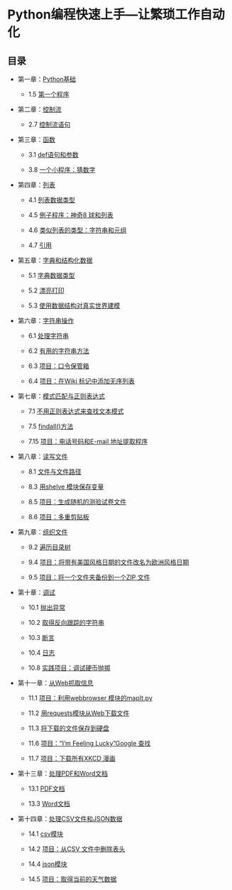# Python编程快速上手—让繁琐工作自动化

## 目录

*   第一章：[Python基础](./CH1)

    *   1.5 [第一个程序](./CH1/HelloWorld.py)

*   第二章：[控制流](./CH2)

    *   2.7 [控制流语句](./CH2/Control.py)

*   第三章：[函数](./CH3)

    *   3.1 [def语句和参数](./CH3/Function.py)
    
    *   3.8 [一个小程序：猜数字](./CH3/guessTheNumber.py)

*   第四章：[列表](./CH4)

    *   4.1 [列表数据类型](./CH4/List.py)
    
    *   4.5 [例子程序：神奇8 球和列表](./CH4/magic8Ball2.py)
    
    *   4.6 [类似列表的类型：字符串和元组](./CH4/Tuple.py)
    
    *   4.7 [引用](./CH4/Reference.py)

*   第五章：[字典和结构化数据](./CH5)

    *   5.1 [字典数据类型](./CH5/birthday.py)
    
    *   5.2 [漂亮打印](./CH5/characterCount.py)
    
    *   5.3 [使用数据结构对真实世界建模](./CH5/ticTacToe.py)

*   第六章：[字符串操作](./CH6)

    *   6.1 [处理字符串](./CH6/validateInput.py)

    *   6.2 [有用的字符串方法](./CH6/picnicTable.py)
    
    *   6.3 [项目：口令保管箱](./CH6/pw.py)
    
    *   6.4 [项目：在Wiki 标记中添加无序列表](./CH6/bulletPointAdder.py)

*   第七章：[模式匹配与正则表达式](./CH7)

    *   7.1 [不用正则表达式来查找文本模式](./CH7/isPhoneNumber.py)
    
    *   7.5 [findall()方法](./CH7/phoneNumRegex.py)
    
    *   7.15 [项目：电话号码和E-mail 地址提取程序](./CH7/phoneAndEmail.py)

*   第八章：[读写文件](./CH8)
    
    *   8.1 [文件与文件路径](./CH8/path.py)
    
    *   8.3 [用shelve 模块保存变量](./CH8/shelf.py)
    
    *   8.5 [项目：生成随机的测验试卷文件](./CH8/randomQuizGenerator.py)
    
    *   8.6 [项目：多重剪贴板](./CH8/mcb.pyw)

*   第九章：[组织文件](./CH9)

    *   9.2 [遍历目录树](./CH9/folderTree.py)
    
    *   9.4 [项目：将带有美国风格日期的文件改名为欧洲风格日期](./CH9/renameDates.py)
    
    *   9.5 [项目：将一个文件夹备份到一个ZIP 文件](./CH9/backupToZip.py)

*   第十章：[调试](./CH10)

    *   10.1 [抛出异常](./CH10/boxPrint.py)
    
    *   10.2 [取得反向跟踪的字符串](./CH10/errorInfo.py)
    
    *   10.3 [断言](./CH10/switchLights.py)
    
    *   10.4 [日志](./CH10/factorialLog.py)
    
    *   10.8 [实践项目：调试硬币抛掷](./CH10/flipCoin.py)
    
*   第十一章：[从Web抓取信息](./CH11)

    *   11.1 [项目：利用webbrowser 模块的mapIt.py](./CH11/mapIt.py)
    
    *   11.2 [用requests模块从Web下载文件](./CH11/requestAndWrite.py)
    
    *   11.3 [将下载的文件保存到硬盘](./CH11/requestAndWrite.py)
    
    *   11.6 [项目：“I’m Feeling Lucky”Google 查找](./CH11/lucky.py)
    
    *   11.7 [项目：下载所有XKCD 漫画](./CH11/downloadXkcd.py)

*   第十三章：[处理PDF和Word文档](./CH13)

    *   13.1 [PDF文档](./CH13/pdfReader.py)
    
    *   13.3 [Word文档](./CH13/docxReader.py)
    
*   第十四章：[处理CSV文件和JSON数据](./CH14)

    *   14.1 [csv模块](CH14/csvOps.py)
    
    *   14.2 [项目：从CSV 文件中删除表头](./CH14/removeCsvHeader.py)
    
    *   14.4 [json模块](./CH14/jsonOps.py)
    
    *   14.5 [项目：取得当前的天气数据](./CH14/quickWeather.py)
    